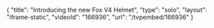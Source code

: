 {
    "title": "Introducing the new Fox V4 Helmet",
    "type": "solo",
    "layout": "iframe-static",
    "videoId": "166936",
    "url": "\/tvpembed\/166936"
}